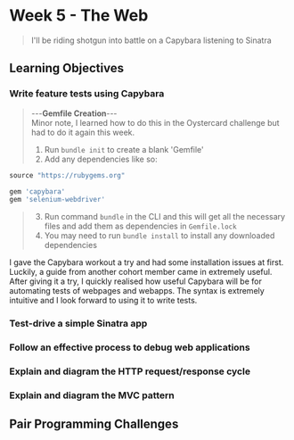 # Week 5 - The Web
> I'll be riding shotgun into battle on a Capybara listening to Sinatra  
  
## Learning Objectives
### Write feature tests using Capybara
> ---**Gemfile Creation**---  
> Minor note, I learned how to do this in the Oystercard challenge but had to do it again this week. 
> 1. Run `bundle init` to create a blank 'Gemfile'
> 2. Add any dependencies like so: 
```ruby
source "https://rubygems.org"

gem 'capybara'
gem 'selenium-webdriver'
```
> 3. Run command `bundle` in the CLI and this will get all the necessary files and add them as dependencies in `Gemfile.lock`
> 4. You may need to run `bundle install` to install any downloaded dependencies  
  
I gave the Capybara workout a try and had some installation issues at first. Luckily, a guide from another cohort member came in extremely useful. After giving it a try, I quickly realised how useful Capybara will be for automating tests of webpages and webapps. The syntax is extremely intuitive and I look forward to using it to write tests.

### Test-drive a simple Sinatra app  
  

### Follow an effective process to debug web applications  
  

### Explain and diagram the HTTP request/response cycle  
  

### Explain and diagram the MVC pattern  
  
  
## Pair Programming Challenges  
